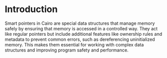 # Introduction

Smart pointers in Cairo are special data structures that manage memory safely by ensuring that memory is accessed in a controlled way.
They act like regular pointers but include additional features like ownership rules and metadata to prevent common errors, such as dereferencing uninitialized memory.
This makes them essential for working with complex data structures and improving program safety and performance.
